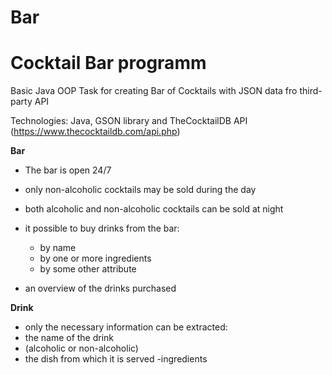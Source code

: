 # Bar

Cocktail Bar programm
======
Basic Java OOP Task for creating Bar of Cocktails with JSON data fro third-party API

Technologies:  Java, GSON library and TheCocktailDB API (https://www.thecocktaildb.com/api.php)


**Bar**
- The bar is open 24/7
- only non-alcoholic cocktails may be sold during the day
- both alcoholic and non-alcoholic cocktails can be sold at night

- it possible to buy drinks from the bar:
    - by name
    - by one or more ingredients
    - by some other attribute
- an overview of the drinks purchased

**Drink**
- only the necessary information can be extracted:
 - the name of the drink
 - (alcoholic or non-alcoholic)
 - the dish from which it is served
 -ingredients